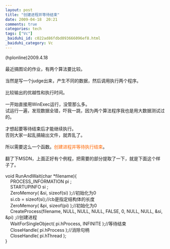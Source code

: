 ```yaml
---
layout: post
title: "创建进程并等待结束"
date: 2009-04-18  20:21
comments: true
categories: tech
tags: ["Vc"]
_baiduhi_id: c022ad86fdbd093666096ef8.html
_baiduhi_category: Vc
---
```


(hplonline)2009.4.18<br/><br/>
最近搞图论的作业，有两个算法要比较。<br/><br/>
当然是写一个judge出来，产生不同的数据，然后调用执行两个程序。<br/><br/>
比较输出的优越性和执行时间。<br/><br/>
一开始直接用WinExec运行，没管那么多。<br/>
试运行一遍，发现数据全错，吓我一跳，因为两个算法程序我也是用大数据测试过的。<br/><br/>
才想起要等待结束后才能继续执行。<br/>
否则大家一起乱搞输出文件，就弄乱了。<br/><br/>
所以需要这么一个函数。<font color="#ff6600">创建进程并等待执行结束</font>。<br/><br/>
翻了下MSDN，上面正好有个例程，把需要的部分提取了一下，就是下面这个样子了。<br/><br/>
void RunAndWait(char *filename){<br/>
     PROCESS_INFORMATION pi ;<br/>
     STARTUPINFO si ;<br/>
     ZeroMemory( &amp;si, sizeof(si) );//初始化为0<br/>
     si.cb = sizeof(si);//cb是指定结构体的长度<br/>
     ZeroMemory( &amp;pi, sizeof(pi) );//初始化为0<br/>
     CreateProcess(filename, NULL, NULL, NULL, FALSE, 0, NULL, NULL, &amp;si, &amp;pi) ;//创建进程<br/>
     WaitForSingleObject( pi.hProcess, INFINITE );//等待结束<br/>
     CloseHandle( pi.hProcess );//消除句柄<br/>
     CloseHandle( pi.hThread );     <br/>
}<br/>
